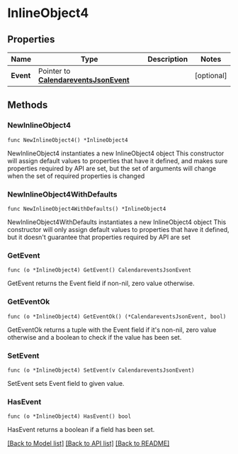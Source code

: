 # InlineObject4

## Properties

Name | Type | Description | Notes
------------ | ------------- | ------------- | -------------
**Event** | Pointer to [**CalendareventsJsonEvent**](_calendarevents_json_event.md) |  | [optional] 

## Methods

### NewInlineObject4

`func NewInlineObject4() *InlineObject4`

NewInlineObject4 instantiates a new InlineObject4 object
This constructor will assign default values to properties that have it defined,
and makes sure properties required by API are set, but the set of arguments
will change when the set of required properties is changed

### NewInlineObject4WithDefaults

`func NewInlineObject4WithDefaults() *InlineObject4`

NewInlineObject4WithDefaults instantiates a new InlineObject4 object
This constructor will only assign default values to properties that have it defined,
but it doesn't guarantee that properties required by API are set

### GetEvent

`func (o *InlineObject4) GetEvent() CalendareventsJsonEvent`

GetEvent returns the Event field if non-nil, zero value otherwise.

### GetEventOk

`func (o *InlineObject4) GetEventOk() (*CalendareventsJsonEvent, bool)`

GetEventOk returns a tuple with the Event field if it's non-nil, zero value otherwise
and a boolean to check if the value has been set.

### SetEvent

`func (o *InlineObject4) SetEvent(v CalendareventsJsonEvent)`

SetEvent sets Event field to given value.

### HasEvent

`func (o *InlineObject4) HasEvent() bool`

HasEvent returns a boolean if a field has been set.


[[Back to Model list]](../README.md#documentation-for-models) [[Back to API list]](../README.md#documentation-for-api-endpoints) [[Back to README]](../README.md)


